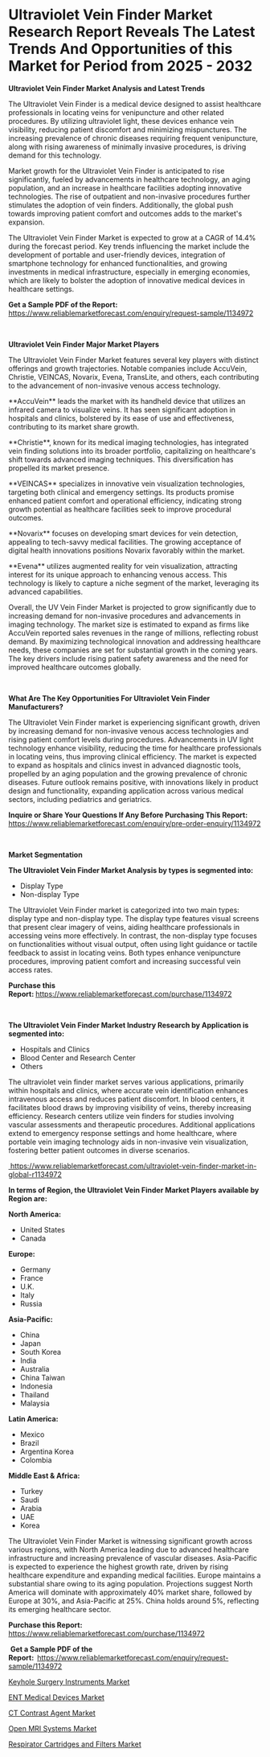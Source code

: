 <p><h1>Ultraviolet Vein Finder Market Research Report Reveals The Latest Trends And Opportunities of this Market for Period from 2025 - 2032</h1></p><p><strong>Ultraviolet Vein Finder Market Analysis and Latest Trends</strong></p>
<p><p>The Ultraviolet Vein Finder is a medical device designed to assist healthcare professionals in locating veins for venipuncture and other related procedures. By utilizing ultraviolet light, these devices enhance vein visibility, reducing patient discomfort and minimizing mispunctures. The increasing prevalence of chronic diseases requiring frequent venipuncture, along with rising awareness of minimally invasive procedures, is driving demand for this technology.</p><p>Market growth for the Ultraviolet Vein Finder is anticipated to rise significantly, fueled by advancements in healthcare technology, an aging population, and an increase in healthcare facilities adopting innovative technologies. The rise of outpatient and non-invasive procedures further stimulates the adoption of vein finders. Additionally, the global push towards improving patient comfort and outcomes adds to the market's expansion.</p><p>The Ultraviolet Vein Finder Market is expected to grow at a CAGR of 14.4% during the forecast period. Key trends influencing the market include the development of portable and user-friendly devices, integration of smartphone technology for enhanced functionalities, and growing investments in medical infrastructure, especially in emerging economies, which are likely to bolster the adoption of innovative medical devices in healthcare settings.</p></p>
<p><strong>Get a Sample PDF of the Report:&nbsp;</strong> <a href="https://www.reliablemarketforecast.com/enquiry/request-sample/1134972?utm_campaign=1097&utm_medium=2&utm_source=Github&utm_content=ia&utm_term=03032025&utm_id=ultraviolet-vein-finder">https://www.reliablemarketforecast.com/enquiry/request-sample/1134972</a></p>
<p>&nbsp;</p>
<p><strong>Ultraviolet Vein Finder Major Market Players</strong></p>
<p><p>The Ultraviolet Vein Finder Market features several key players with distinct offerings and growth trajectories. Notable companies include AccuVein, Christie, VEINCAS, Novarix, Evena, TransLite, and others, each contributing to the advancement of non-invasive venous access technology.</p><p>**AccuVein** leads the market with its handheld device that utilizes an infrared camera to visualize veins. It has seen significant adoption in hospitals and clinics, bolstered by its ease of use and effectiveness, contributing to its market share growth.</p><p>**Christie**, known for its medical imaging technologies, has integrated vein finding solutions into its broader portfolio, capitalizing on healthcare's shift towards advanced imaging techniques. This diversification has propelled its market presence.</p><p>**VEINCAS** specializes in innovative vein visualization technologies, targeting both clinical and emergency settings. Its products promise enhanced patient comfort and operational efficiency, indicating strong growth potential as healthcare facilities seek to improve procedural outcomes.</p><p>**Novarix** focuses on developing smart devices for vein detection, appealing to tech-savvy medical facilities. The growing acceptance of digital health innovations positions Novarix favorably within the market.</p><p>**Evena** utilizes augmented reality for vein visualization, attracting interest for its unique approach to enhancing venous access. This technology is likely to capture a niche segment of the market, leveraging its advanced capabilities.</p><p>Overall, the UV Vein Finder Market is projected to grow significantly due to increasing demand for non-invasive procedures and advancements in imaging technology. The market size is estimated to expand as firms like AccuVein reported sales revenues in the range of millions, reflecting robust demand. By maximizing technological innovation and addressing healthcare needs, these companies are set for substantial growth in the coming years. The key drivers include rising patient safety awareness and the need for improved healthcare outcomes globally.</p></p>
<p>&nbsp;</p>
<p><strong>What Are The Key Opportunities For Ultraviolet Vein Finder Manufacturers?</strong></p>
<p><p>The Ultraviolet Vein Finder market is experiencing significant growth, driven by increasing demand for non-invasive venous access technologies and rising patient comfort levels during procedures. Advancements in UV light technology enhance visibility, reducing the time for healthcare professionals in locating veins, thus improving clinical efficiency. The market is expected to expand as hospitals and clinics invest in advanced diagnostic tools, propelled by an aging population and the growing prevalence of chronic diseases. Future outlook remains positive, with innovations likely in product design and functionality, expanding application across various medical sectors, including pediatrics and geriatrics.</p></p>
<p><strong>Inquire or Share Your Questions If Any Before Purchasing This Report:</strong> <a href="https://www.reliablemarketforecast.com/enquiry/pre-order-enquiry/1134972?utm_campaign=1097&utm_medium=2&utm_source=Github&utm_content=ia&utm_term=03032025&utm_id=ultraviolet-vein-finder">https://www.reliablemarketforecast.com/enquiry/pre-order-enquiry/1134972</a></p>
<p>&nbsp;</p>
<p><strong>Market Segmentation</strong></p>
<p><strong>The Ultraviolet Vein Finder Market Analysis by types is segmented into:</strong></p>
<p><ul><li>Display Type</li><li>Non-display Type</li></ul></p>
<p><p>The Ultraviolet Vein Finder market is categorized into two main types: display type and non-display type. The display type features visual screens that present clear imagery of veins, aiding healthcare professionals in accessing veins more effectively. In contrast, the non-display type focuses on functionalities without visual output, often using light guidance or tactile feedback to assist in locating veins. Both types enhance venipuncture procedures, improving patient comfort and increasing successful vein access rates.</p></p>
<p><strong>Purchase this Report:&nbsp;</strong><a href="https://www.reliablemarketforecast.com/purchase/1134972?utm_campaign=1097&utm_medium=2&utm_source=Github&utm_content=ia&utm_term=03032025&utm_id=ultraviolet-vein-finder">https://www.reliablemarketforecast.com/purchase/1134972</a></p>
<p>&nbsp;</p>
<p><strong>The Ultraviolet Vein Finder Market Industry Research by Application is segmented into:</strong></p>
<p><ul><li>Hospitals and Clinics</li><li>Blood Center and Research Center</li><li>Others</li></ul></p>
<p><p>The ultraviolet vein finder market serves various applications, primarily within hospitals and clinics, where accurate vein identification enhances intravenous access and reduces patient discomfort. In blood centers, it facilitates blood draws by improving visibility of veins, thereby increasing efficiency. Research centers utilize vein finders for studies involving vascular assessments and therapeutic procedures. Additional applications extend to emergency response settings and home healthcare, where portable vein imaging technology aids in non-invasive vein visualization, fostering better patient outcomes in diverse scenarios.</p></p>
<p><a href="https://www.reliablemarketforecast.com/ultraviolet-vein-finder-market-in-global-r1134972?utm_campaign=1097&utm_medium=2&utm_source=Github&utm_content=ia&utm_term=03032025&utm_id=ultraviolet-vein-finder">&nbsp;https://www.reliablemarketforecast.com/ultraviolet-vein-finder-market-in-global-r1134972</a></p>
<p><strong>In terms of Region, the Ultraviolet Vein Finder Market Players available by Region are:</strong></p>
<p>
    <p> <strong> North America: </strong>
        <ul>
            <li>United States</li>
            <li>Canada</li>
        </ul>
        </p> 
    <p> <strong> Europe: </strong>
        <ul>
            <li>Germany</li>
            <li>France</li>
            <li>U.K.</li>
            <li>Italy</li>
            <li>Russia</li>
        </ul>
        </p> 
    <p> <strong> Asia-Pacific: </strong>
        <ul>
            <li>China</li>
            <li>Japan</li>
            <li>South Korea</li>
            <li>India</li>
            <li>Australia</li>
            <li>China Taiwan</li>
            <li>Indonesia</li>
            <li>Thailand</li>
            <li>Malaysia</li>
        </ul>
        </p> 
    <p> <strong> Latin America: </strong>
        <ul>
            <li>Mexico</li>
            <li>Brazil</li>
            <li>Argentina Korea</li>
            <li>Colombia</li>
        </ul>
        </p> 
    <p> <strong> Middle East & Africa: </strong>
        <ul>
            <li>Turkey</li>
            <li>Saudi</li>
            <li>Arabia</li>
            <li>UAE</li>
            <li>Korea</li>
        </ul>
    </p>
    </p>
<p><p>The Ultraviolet Vein Finder Market is witnessing significant growth across various regions, with North America leading due to advanced healthcare infrastructure and increasing prevalence of vascular diseases. Asia-Pacific is expected to experience the highest growth rate, driven by rising healthcare expenditure and expanding medical facilities. Europe maintains a substantial share owing to its aging population. Projections suggest North America will dominate with approximately 40% market share, followed by Europe at 30%, and Asia-Pacific at 25%. China holds around 5%, reflecting its emerging healthcare sector.</p></p>
<p><strong>Purchase this Report: </strong><a href="https://www.reliablemarketforecast.com/purchase/1134972?utm_campaign=1097&utm_medium=2&utm_source=Github&utm_content=ia&utm_term=03032025&utm_id=ultraviolet-vein-finder">https://www.reliablemarketforecast.com/purchase/1134972</a></p>
<p>&nbsp;<strong>Get a Sample PDF of the Report:&nbsp;&nbsp;</strong><a href="https://www.reliablemarketforecast.com/enquiry/request-sample/1134972?utm_campaign=1097&utm_medium=2&utm_source=Github&utm_content=ia&utm_term=03032025&utm_id=ultraviolet-vein-finder">https://www.reliablemarketforecast.com/enquiry/request-sample/1134972</a></p>
<p><strong></strong></p>
<p><p><a href="https://github.com/trossdushi7u/Market-Research-Report-List-1/blob/main/keyhole-surgery-instruments-market.md?utm_campaign=1097&utm_medium=2&utm_source=Github&utm_content=ia&utm_term=03032025&utm_id=ultraviolet-vein-finder">Keyhole Surgery Instruments Market</a></p><p><a href="https://github.com/kirstejuvet/Market-Research-Report-List-1/blob/main/ent-medical-devices-market.md?utm_campaign=1097&utm_medium=2&utm_source=Github&utm_content=ia&utm_term=03032025&utm_id=ultraviolet-vein-finder">ENT Medical Devices Market</a></p><p><a href="https://github.com/abuegalawixo/Market-Research-Report-List-1/blob/main/ct-contrast-agent-market.md?utm_campaign=1097&utm_medium=2&utm_source=Github&utm_content=ia&utm_term=03032025&utm_id=ultraviolet-vein-finder">CT Contrast Agent Market</a></p><p><a href="https://github.com/cernkomlkawi/Market-Research-Report-List-1/blob/main/open-mri-systems-market.md?utm_campaign=1097&utm_medium=2&utm_source=Github&utm_content=ia&utm_term=03032025&utm_id=ultraviolet-vein-finder">Open MRI Systems Market</a></p><p><a href="https://github.com/godutetraeva/Market-Research-Report-List-1/blob/main/respirator-cartridges-and-filters-market.md?utm_campaign=1097&utm_medium=2&utm_source=Github&utm_content=ia&utm_term=03032025&utm_id=ultraviolet-vein-finder">Respirator Cartridges and Filters Market</a></p></p>